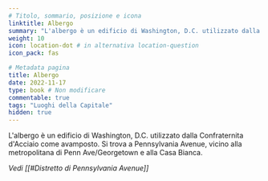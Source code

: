 ```yaml
---
# Titolo, sommario, posizione e icona
linktitle: Albergo
summary: "L'albergo è un edificio di Washington, D.C. utilizzato dalla Confraternita d'Acciaio come avamposto. Si trova a Pennsylvania Avenue, vicino alla metropolitana di Penn Ave/Georgetown e alla Casa Bianca."
weight: 10
icon: location-dot # in alternativa location-question
icon_pack: fas

# Metadata pagina
title: Albergo
date: 2022-11-17
type: book # Non modificare
commentable: true
tags: "Luoghi della Capitale"
hidden: true
---
```



L'albergo è un edificio di Washington, D.C. utilizzato dalla Confraternita d'Acciaio come avamposto. Si trova a Pennsylvania Avenue, vicino alla metropolitana di Penn Ave/Georgetown e alla Casa Bianca.

*Vedi [[#Distretto di Pennsylvania Avenue]]*